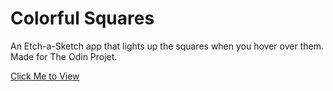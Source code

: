 # Colorful Squares

An Etch-a-Sketch app that lights up the squares when you hover over them. Made for The Odin Projet.

[Click Me to View](https://spawnbot.github.io/colorfulSquares/)
